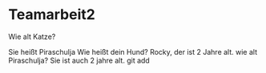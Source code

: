 # Teamarbeit2
Wie alt Katze? 


Sie heißt Piraschulja
Wie heißt dein Hund?
Rocky, der ist 2 Jahre alt. wie alt Piraschulja? 
 Sie ist auch 2 jahre alt. 
git add 